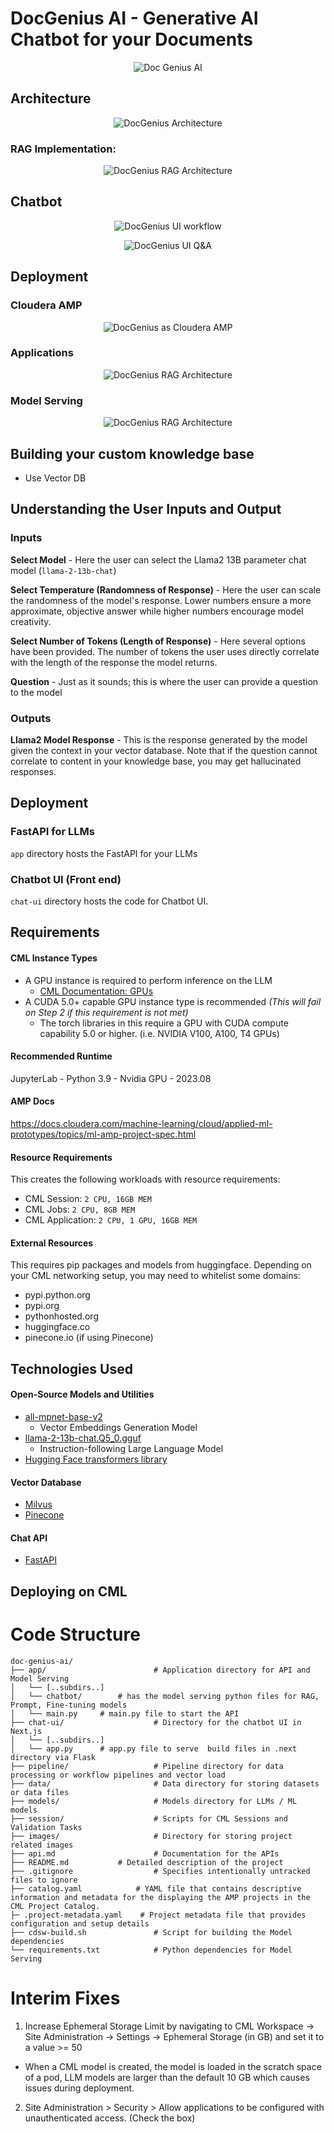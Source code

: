# DocGenius AI - Generative AI Chatbot for your Documents
<p align="center">
  <img src="images/doc-genius-ai-alt.png" alt="Doc Genius AI">
</p>

## Architecture
<p align="center">
  <img src="images/slides/docgenius-arch.png" alt="DocGenius Architecture">
</p>

### RAG Implementation:

<p align="center">
  <img src="images/slides/docgenius-rag.png" alt="DocGenius RAG Architecture">
</p>

## Chatbot
<p align="center">
  <img src="images/slides/chatbot-workflow.png" alt="DocGenius UI workflow">
</p>

<p align="center">
  <img src="images/slides/chatbot-qa.png" alt="DocGenius UI Q&A">
</p>

## Deployment
### Cloudera AMP
<p align="center">
  <img src="images/slides/docgenius-amp.png" alt="DocGenius as Cloudera AMP">
</p>

### Applications
<p align="center">
  <img src="images/slides/docgenius-apps.png" alt="DocGenius RAG Architecture">
</p>

### Model Serving
<p align="center">
  <img src="images/slides/docgenius-modelserve.png" alt="DocGenius RAG Architecture">
</p>




## Building your custom knowledge base
- Use Vector DB

## Understanding the User Inputs and Output

### Inputs
**Select Model** - Here the user can select the Llama2 13B parameter chat model (`llama-2-13b-chat`)

**Select Temperature (Randomness of Response)** - Here the user can scale the randomness of the model's response. Lower numbers ensure a more approximate, objective answer while higher numbers encourage model creativity.

**Select Number of Tokens (Length of Response)** - Here several options have been provided. The number of tokens the user uses directly correlate with the length of the response the model returns.

**Question** - Just as it sounds; this is where the user can provide a question to the model

### Outputs
**Llama2 Model Response** - This is the response generated by the model given the context in your vector database. Note that if the question cannot correlate to content in your knowledge base, you may get hallucinated responses.


## Deployment

### FastAPI for LLMs
`app` directory hosts the FastAPI for your LLMs 

### Chatbot UI (Front end)
`chat-ui` directory hosts the code for Chatbot UI.


## Requirements
#### CML Instance Types
- A GPU instance is required to perform inference on the LLM
  - [CML Documentation: GPUs](https://docs.cloudera.com/machine-learning/cloud/gpu/topics/ml-gpu.html)
- A CUDA 5.0+ capable GPU instance type is recommended *(This will fail on Step 2 if this requirement is not met)*
  - The torch libraries in this require a GPU with CUDA compute capability 5.0 or higher. (i.e. NVIDIA V100, A100, T4 GPUs)

#### Recommended Runtime
JupyterLab - Python 3.9 - Nvidia GPU - 2023.08

#### AMP Docs
https://docs.cloudera.com/machine-learning/cloud/applied-ml-prototypes/topics/ml-amp-project-spec.html

#### Resource Requirements
This creates the following workloads with resource requirements:
- CML Session: `2 CPU, 16GB MEM`
- CML Jobs: `2 CPU, 8GB MEM`
- CML Application: `2 CPU, 1 GPU, 16GB MEM`

#### External Resources
This requires pip packages and models from huggingface. Depending on your CML networking setup, you may need to whitelist some domains:
- pypi.python.org
- pypi.org
- pythonhosted.org
- huggingface.co
- pinecone.io (if using Pinecone)

## Technologies Used
#### Open-Source Models and Utilities
- [all-mpnet-base-v2](https://huggingface.co/sentence-transformers/sentence-transformers/all-mpnet-base-v2/resolve/main/all-mpnet-base-v2.tar.gz)
     - Vector Embeddings Generation Model
- [llama-2-13b-chat.Q5_0.gguf](https://huggingface.co/TheBloke/Llama-2-13B-chat-GGUF/blob/main/llama-2-13b-chat.Q5_0.gguf)
   - Instruction-following Large Language Model
- [Hugging Face transformers library](https://pypi.org/project/transformers/)
#### Vector Database
- [Milvus](https://github.com/milvus-io/milvus)
- [Pinecone](https://www.pinecone.io/)
#### Chat API
- [FastAPI](https://fastapi.tiangolo.com/)

## Deploying on CML


# Code Structure
```
doc-genius-ai/
├── app/                      	# Application directory for API and Model Serving
│   └── [..subdirs..]
│   └── chatbot/		# has the model serving python files for RAG, Prompt, Fine-tuning models
│   └── main.py		# main.py file to start the API
├── chat-ui/                  	# Directory for the chatbot UI in Next.js
│   └── [..subdirs..]
│   └── app.py 		# app.py file to serve  build files in .next directory via Flask
├── pipeline/                 	# Pipeline directory for data processing or workflow pipelines and vector load
├── data/                     	# Data directory for storing datasets or data files
├── models/                   	# Models directory for LLMs / ML models
├── session/                  	# Scripts for CML Sessions and Validation Tasks
├── images/                   	# Directory for storing project related images
├── api.md                    	# Documentation for the APIs
├── README.md         	# Detailed description of the project
├── .gitignore                	# Specifies intentionally untracked files to ignore
├── catalog.yaml          	# YAML file that contains descriptive information and metadata for the displaying the AMP projects in the CML Project Catalog.           
├─ .project-metadata.yaml    # Project metadata file that provides configuration and setup details
├── cdsw-build.sh             	# Script for building the Model dependencies
└── requirements.txt          	# Python dependencies for Model Serving
```

# Interim Fixes
1. Increase Ephemeral Storage Limit by navigating to CML Workspace -> Site Administration -> Settings -> Ephemeral Storage (in GB) and set it to a value >= 50
  - When a CML model is created, the model is loaded in the scratch space of a pod, LLM models are larger than the default 10 GB which causes issues during deployment.

2. Site Administration > Security > Allow applications to be configured with unauthenticated access. (Check the box)
